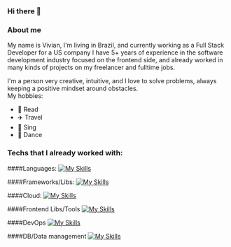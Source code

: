 ### Hi there 👋

<!--
**vivipolli/vivipolli** is a ✨ _special_ ✨ repository because its `README.md` (this file) appears on your GitHub profile.

Here are some ideas to get you started:

- 🔭 I’m currently working on ...
- 🌱 I’m currently learning ...
- 👯 I’m looking to collaborate on ...
- 🤔 I’m looking for help with ...
- 💬 Ask me about ...
- 📫 How to reach me: ...
- 😄 Pronouns: ...
- ⚡ Fun fact: ...
-->

### About me 
My name is Vivian, I'm living in Brazil, and currently working as a Full Stack Developer for a US company I have 5+ years of experience in the software development industry focused on the frontend side, and already worked in many kinds of projects on my freelancer and fulltime jobs. 

I'm a person very creative, intuitive, and I love to solve problems, always keeping a positive mindset around obstacles.  
My hobbies: 

- :closed_book: Read
- :airplane: Travel
- :microphone: Sing
- :dancer: Dance

### Techs that I already worked with:

####Languages: 
[![My Skills](https://skillicons.dev/icons?i=js,ts,kotlin,python)](https://skillicons.dev)

####Frameworks/Libs: 
[![My Skills](https://skillicons.dev/icons?i=angular,django,express,nextjs,nodejs,react,fask,reactnative&perline=10)](https://skillicons.dev)

####Cloud: 
[![My Skills](https://skillicons.dev/icons?i=aws,gcp,heroku,firebase)](https://skillicons.dev)

####Frontend Libs/Tools 
[![My Skills](https://skillicons.dev/icons?i=apollo,redux,babel,bootstrap,css,sass,figma,html,jest,materialui,tailwind,vite,webpack)](https://skillicons.dev)

####DevOps 
[![My Skills](https://skillicons.dev/icons?i=git,github,kubernetes,linux,nginx,prometheus,grafana,terraform,docker)](https://skillicons.dev)

####DB/Data management
[![My Skills](https://skillicons.dev/icons?i=dynamodb,elasticsearch,kafka,mongodb,postgres,prisma,rabbitmq,redis,sqlite)](https://skillicons.dev)




#### 
